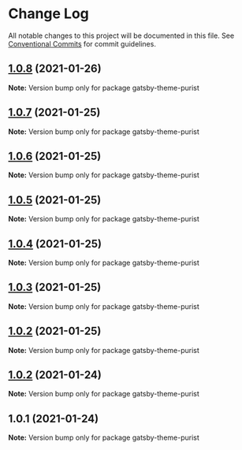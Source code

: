 # Change Log

All notable changes to this project will be documented in this file.
See [Conventional Commits](https://conventionalcommits.org) for commit guidelines.

## [1.0.8](https://github.com/sebsojeda/gatsby-theme-purist/compare/gatsby-theme-purist@1.0.7...gatsby-theme-purist@1.0.8) (2021-01-26)

**Note:** Version bump only for package gatsby-theme-purist





## [1.0.7](https://github.com/sebsojeda/gatsby-theme-purist/compare/gatsby-theme-purist@1.0.6...gatsby-theme-purist@1.0.7) (2021-01-25)

**Note:** Version bump only for package gatsby-theme-purist





## [1.0.6](https://github.com/sebsojeda/gatsby-theme-purist/compare/gatsby-theme-purist@1.0.5...gatsby-theme-purist@1.0.6) (2021-01-25)

**Note:** Version bump only for package gatsby-theme-purist





## [1.0.5](https://github.com/sebsojeda/gatsby-theme-purist/compare/gatsby-theme-purist@1.0.4...gatsby-theme-purist@1.0.5) (2021-01-25)

**Note:** Version bump only for package gatsby-theme-purist





## [1.0.4](https://github.com/sebsojeda/gatsby-theme-purist/compare/gatsby-theme-purist@1.0.3...gatsby-theme-purist@1.0.4) (2021-01-25)

**Note:** Version bump only for package gatsby-theme-purist





## [1.0.3](https://github.com/sebsojeda/gatsby-theme-purist/compare/gatsby-theme-purist@1.0.2...gatsby-theme-purist@1.0.3) (2021-01-25)

**Note:** Version bump only for package gatsby-theme-purist





## [1.0.2](https://github.com/sebsojeda/gatsby-theme-purist/compare/gatsby-theme-purist@1.0.1...gatsby-theme-purist@1.0.2) (2021-01-25)

**Note:** Version bump only for package gatsby-theme-purist





## [1.0.2](https://github.com/sebsojeda/gatsby-theme-purist/compare/gatsby-theme-purist@1.0.1...gatsby-theme-purist@1.0.2) (2021-01-24)

**Note:** Version bump only for package gatsby-theme-purist





## 1.0.1 (2021-01-24)

**Note:** Version bump only for package gatsby-theme-purist

